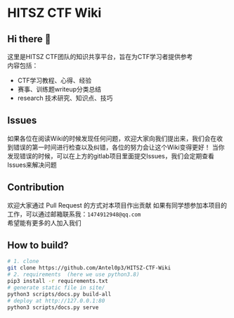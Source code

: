 # HITSZ CTF Wiki 
## Hi there 👋
这里是HITSZ CTF团队的知识共享平台，旨在为CTF学习者提供参考  
内容包括：  
- CTF学习教程、心得、经验
- 赛事、训练题writeup分类总结
- research 技术研究、知识点、技巧


## Issues
如果各位在阅读Wiki的时候发现任何问题，欢迎大家向我们提出来，我们会在收到错误的第一时间进行检查以及纠错，各位的努力会让这个Wiki变得更好！
当你发现错误的时候，可以在上方的gitlab项目里面提交Issues，我们会定期查看Issues来解决问题

## Contribution
欢迎大家通过 Pull Request 的方式对本项目作出贡献
如果有同学想参加本项目的工作，可以通过邮箱联系我：`1474912948@qq.com`  
希望能有更多的人加入我们

## How to build?
```sh
# 1. clone
git clone https://github.com/Antel0p3/HITSZ-CTF-Wiki
# 2. requirements  (here we use python3.8)
pip3 install -r requirements.txt
# generate static file in site/
python3 scripts/docs.py build-all
# deploy at http://127.0.0.1:80
python3 scripts/docs.py serve
```